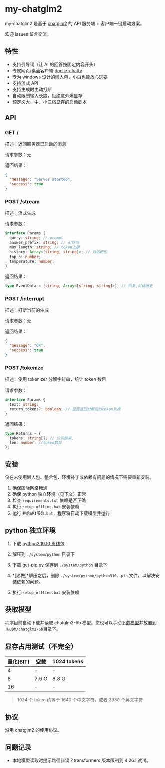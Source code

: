 # my-chatglm2

my-chatglm2 是基于 [chatglm2](https://github.com/THUDM/ChatGLM2-6B) 的 API 服务端 + 客户端一键启动方案。

欢迎 issues 留言交流。

## 特性

- 支持引导词（让 AI 的回答按固定内容开头）
- 专属网页/桌面客户端 [docile-chatty](https://github.com/yuri2peter/docile-chatty)
- 专为 windows 设计的懒人包，小白也能放心玩耍
- 支持流式 API
- 支持生成时主动打断
- 自动限制输入长度，拒绝意外爆显存
- 预定义大、中、小三档显存的启动脚本

## API

### GET /

描述：返回服务器已启动的消息

请求参数：无

返回结果：

```json
{
  "message": "Server started",
  "success": true
}
```

### POST /stream

描述：流式生成

请求参数：

```ts
interface Params {
  query: string; // prompt
  answer_prefix: string; // 引导词
  max_length: string; // token上限
  history: Array<[string, string]>; // 对话历史
  top_p: number;
  temperature: number;
}
```

返回结果：

```ts
type EventData = [string, Array<[string, string]>]; // 回复,对话历史
```

### POST /interrupt

描述：打断当前的生成

请求参数：无

返回结果：

```json
{
  "message": "OK",
  "success": true
}
```

### POST /tokenize

描述：使用 tokenizer 分解字符串，统计 token 数目

请求参数：

```ts
interface Params {
  text: string;
  return_tokens?: boolean; // 是否返回分解后的token列表
}
```

返回结果：

```ts
type Returns = {
  tokens: string[]; // 分词结果,
  len: number; //token数目
};
```

## 安装

仅在未使用懒人包、整合包、环境补丁或依赖有问题的情况下需要重新安装。

1. 确保国际网络畅通
2. 确保 python 独立环境（见下文）正常
3. 检查 `requirements.txt` 依赖是否正确
4. 执行 `setup_offline.bat` 安装依赖
5. 运行 `开启API服务.bat`，程序将自动下载模型并运行

## python 独立环境

1. 下载 [python3.10.10 离线包](https://www.python.org/ftp/python/3.10.10/python-3.10.10-embed-amd64.zip)

2. 解压到 `./system/python` 目录下
3. 下载 [get-pip.py](https://bootstrap.pypa.io/get-pip.py) 保存到 `./system/python` 目录下
4. *[必做]*解压之后，删除 `./system/python/python310._pth` 文件，以解决安装依赖的问题。
5. 执行 `setup_offline.bat` 安装依赖

## 获取模型

程序目前自动下载并读取 chatglm2-6b 模型。您也可以手动[下载模型](https://huggingface.co/THUDM/chatglm2-6b/tree/main)并放置到 `THUDM/chatglm2-6b`目录下。

## 显存占用测试（不完全）

| 量化(BIT) | 空载  | 1024 tokens |
| --------- | ----- | ----------- |
| 4         | -     | -           |
| 8         | 7.6 G | 8.8 G       |
| 16        | -     | -           |

> 1024 个 token 约等于 1640 个中文字符，或者 3980 个英文字符

## 协议

沿用 chatglm2 的使用协议。

## 问题记录

- 本地模型读取时提示路径错误？transformers 版本限制到 4.26.1 试试。
